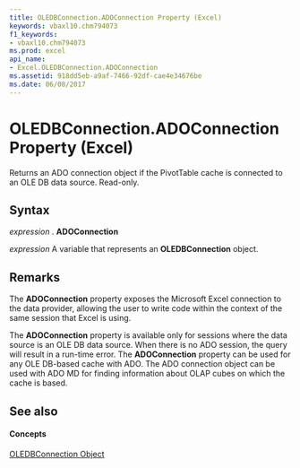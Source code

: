 ```yaml
---
title: OLEDBConnection.ADOConnection Property (Excel)
keywords: vbaxl10.chm794073
f1_keywords:
- vbaxl10.chm794073
ms.prod: excel
api_name:
- Excel.OLEDBConnection.ADOConnection
ms.assetid: 918dd5eb-a9af-7466-92df-cae4e34676be
ms.date: 06/08/2017
---
```



# OLEDBConnection.ADOConnection Property (Excel)

Returns an ADO connection object if the PivotTable cache is connected to an OLE DB data source. Read-only.


## Syntax

 _expression_ . **ADOConnection**

 _expression_ A variable that represents an **OLEDBConnection** object.


## Remarks

The **ADOConnection** property exposes the Microsoft Excel connection to the data provider, allowing the user to write code within the context of the same session that Excel is using.

The **ADOConnection** property is available only for sessions where the data source is an OLE DB data source. When there is no ADO session, the query will result in a run-time error. The **ADOConnection** property can be used for any OLE DB-based cache with ADO. The ADO connection object can be used with ADO MD for finding information about OLAP cubes on which the cache is based.


## See also


#### Concepts


[OLEDBConnection Object](oledbconnection-object-excel.md)

